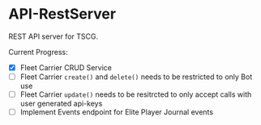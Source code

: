 # API-RestServer

REST API server for TSCG. 

Current Progress:

- [x] Fleet Carrier CRUD Service
- [ ] Fleet Carrier `create()` and `delete()` needs to be restricted to only Bot use
- [ ] Fleet Carrier `update()` needs to be resitrcted to only accept calls with user generated api-keys
- [ ] Implement Events endpoint for Elite Player Journal events
